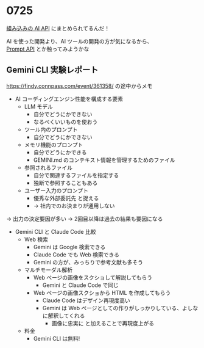 # 0725

[組み込みの AI API](https://developer.chrome.com/docs/ai/built-in-apis?hl=ja) にまとめられてるんだ！

AI を使った開発より、AI ツールの開発の方が気になるから、  
[Prompt API](https://developer.chrome.com/docs/ai/prompt-api?hl=ja) とか触ってみようかな

## Gemini CLI 実験レポート
https://findy.connpass.com/event/361358/ の途中からメモ

- AI コーディングエンジン性能を構成する要素
  - LLM モデル
    - 自分でどうにかできない
    - なるべくいいものを使おう
  - ツール内のプロンプト
    - 自分でどうにかできない
  - メモリ機能のプロンプト
    - 自分でどうにかできる
    - GEMINI.md のコンテキスト情報を管理するためのファイル
  - 参照されるファイル
    - 自分で関連するファイルを指定する
    - 独断で参照することもある
  - ユーザー入力のプロンプト
    - 優秀な外部委託先 と捉える
    - -> 社内でのお決まりが通用しない

-> 出力の決定要因が多い
-> 2回目以降は過去の結果も要因になる

- Gemini CLI と Claude Code 比較
  - Web 検索
    - Gemini は Google 検索できる
    - Claude Code でも Web 検索できる
    - Gemini の方が、みっちりで参考文献も多そう
  - マルチモーダル解析
    - Web ページの画像をスクショして解説してもらう
      - Gemini と Claude Code で同じ
    - Web ページの画像スクショから HTML を作成してもらう
      - Claude Code はデザイン再現度高い
      - Gemini は Web ページとしての作りがしっかりしている、よしなに解釈してくれる
        - 画像に忠実に と加えることで再現度上がる
  - 料金
    - Gemini CLI は無料!
